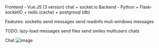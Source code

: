 Frontend - Vue.JS (3 version) chat + socket.io
Backend - Python + Flask-socketIO + redis (cache) + postgresql (db)

Features:
socketio send messages
send readinfo
muli-windows messages

TODO:
lazy-load messages
send files
send smiles
multiusers chats

Chat
![image](https://user-images.githubusercontent.com/36193265/164279233-78ee8679-605c-4e15-8f73-0132542ec2f9.png)
